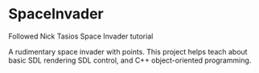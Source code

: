 # SpaceInvader
Followed Nick Tasios Space Invader tutorial 

A rudimentary space invader with points. This project helps teach about basic SDL rendering SDL control, and C++ object-oriented programming.
